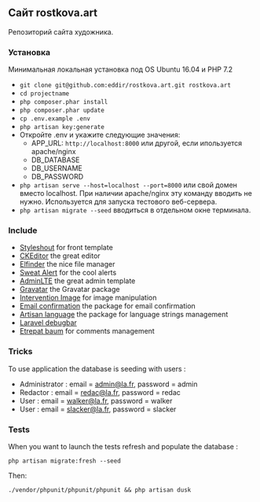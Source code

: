 ## Сайт rostkova.art ##

Репозиторий сайта художника.

### Установка ###

Минимальная локальная установка под OS Ubuntu 16.04 и PHP 7.2

* `git clone git@github.com:eddir/rostkova.art.git rostkova.art`
* `cd projectname`
* `php composer.phar install`
* `php composer.phar update`
* `cp .env.example .env`
* `php artisan key:generate`
* Откройте .env и укажите следующие значения:
   * APP_URL: `http://localhost:8000` или другой, если ипользуется apache/nginx
   * DB_DATABASE
   * DB_USERNAME
   * DB_PASSWORD
* `php artisan serve --host=localhost --port=8000` или свой домен вместо localhost. При наличии apache/nginx эту команду вводить не нужно. Используется для запуска тестового веб-сервера.
* `php artisan migrate --seed` вводиться в отдельном окне терминала.

### Include ###

* [Styleshout](https://www.styleshout.com/) for front template
* [CKEditor](http://ckeditor.com) the great editor
* [Elfinder](https://github.com/Studio-42/elFinder) the nice file manager
* [Sweat Alert](http://t4t5.github.io/sweetalert/) for the cool alerts
* [AdminLTE](https://adminlte.io/themes/AdminLTE/index2.html) the great admin template
* [Gravatar](https://github.com/creativeorange/gravatar) the Gravatar package
* [Intervention Image](http://image.intervention.io/) for image manipulation
* [Email confirmation](https://github.com/bestmomo/laravel-email-confirmation) the package for email confirmation
* [Artisan language](https://github.com/bestmomo/laravel-artisan-language) the package for language strings management
* [Laravel debugbar](https://github.com/barryvdh/laravel-debugbar)
* [Etrepat baum](https://github.com/etrepat/baum) for comments management

### Tricks ###

To use application the database is seeding with users :

* Administrator : email = admin@la.fr, password = admin
* Redactor : email = redac@la.fr, password = redac
* User : email = walker@la.fr, password = walker
* User : email = slacker@la.fr, password = slacker

### Tests ###

When you want to launch the tests refresh and populate the database :

`php artisan migrate:fresh --seed`

Then:

`./vendor/phpunit/phpunit/phpunit && php artisan dusk`
